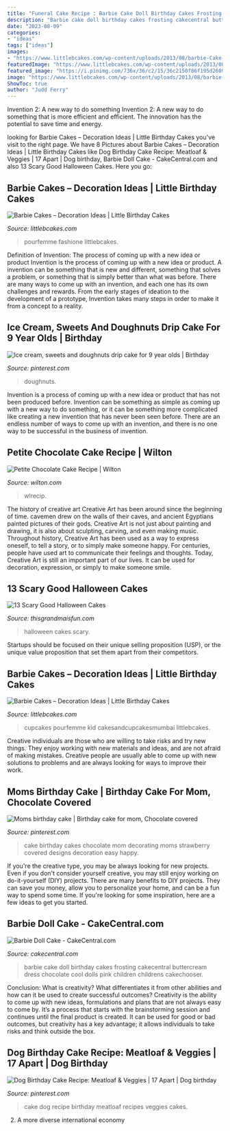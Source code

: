 ```yaml
---
title: "Funeral Cake Recipe : Barbie Cake Doll Birthday Cakes Frosting Cakecentral Buttercream Dress Chocolate Cool Dolls Pink Children Childrens Cakechooser"
description: "Barbie cake doll birthday cakes frosting cakecentral buttercream dress chocolate cool dolls pink children childrens cakechooser"
date: "2023-08-09"
categories:
- "ideas"
tags: ["ideas"]
images:
- "https://www.littlebcakes.com/wp-content/uploads/2013/08/barbie-Cake-Designs-700x1024.jpg"
featuredImage: "https://www.littlebcakes.com/wp-content/uploads/2013/08/barbie-Cake-Designs-700x1024.jpg"
featured_image: "https://i.pinimg.com/736x/36/c2/15/36c2150f86f195d26095f83cc6a4607f--mom-birthday-cakes.jpg"
image: "https://www.littlebcakes.com/wp-content/uploads/2013/08/barbie-Cake-Designs-700x1024.jpg"
ShowToc: true
author: "Judd Ferry"
---
```



Invention 2: A new way to do something
Invention 2: A new way to do something that is more efficient and efficient. The innovation has the potential to save time and energy.

	

		
looking for Barbie Cakes – Decoration Ideas | Little Birthday Cakes you've visit to the right page. We have 8 Pictures about Barbie Cakes – Decoration Ideas | Little Birthday Cakes like Dog Birthday Cake Recipe: Meatloaf &amp; Veggies | 17 Apart | Dog birthday, Barbie Doll Cake - CakeCentral.com and also 13 Scary Good Halloween Cakes. Here you go:
		
    
## Barbie Cakes – Decoration Ideas | Little Birthday Cakes

<img loading=lazy src="https://www.littlebcakes.com/wp-content/uploads/2013/08/Barbie-Cake-Topper.jpg" onerror="this.onerror=null;this.src='https://tse3.mm.bing.net/th?id=OIP.zm5OlJ3pdQxLkNb4KQaVJAHaKc&amp;pid=15.1';" alt="Barbie Cakes – Decoration Ideas | Little Birthday Cakes">

_Source: littlebcakes.com_

>pourfemme fashione littlebcakes. 

	

Definition of Invention: The process of coming up with a new idea or product
Invention is the process of coming up with a new idea or product. A invention can be something that is new and different, something that solves a problem, or something that is simply better than what was before. There are many ways to come up with an invention, and each one has its own challenges and rewards. From the early stages of ideation to the development of a prototype, Invention takes many steps in order to make it from a concept to a reality.

    
## Ice Cream, Sweets And Doughnuts Drip Cake For 9 Year Olds | Birthday

<img loading=lazy src="https://i.pinimg.com/736x/fc/01/35/fc0135c99442dab9f51880860daa6d02.jpg" onerror="this.onerror=null;this.src='https://tse2.mm.bing.net/th?id=OIP.jXgEoaZ7wjSLtfEe1ptUrAHaLJ&amp;pid=15.1';" alt="Ice cream, sweets and doughnuts drip cake for 9 year olds | Birthday">

_Source: pinterest.com_

>doughnuts. 

	

Invention is a process of coming up with a new idea or product that has not been produced before. Invention can be something as simple as coming up with a new way to do something, or it can be something more complicated like creating a new invention that has never been seen before. There are an endless number of ways to come up with an invention, and there is no one way to be successful in the business of invention.

    
## Petite Chocolate Cake Recipe | Wilton

<img loading=lazy src="https://www.wilton.com/dw/image/v2/AAWA_PRD/on/demandware.static/-/Sites-wilton-project-master/default/dw0163f229/images/project/WLRECIP-8754/WLRECIP-8754-petite-chocolate-cake-2.jpg?sw=1440&amp;sh=750&amp;sm=fit" onerror="this.onerror=null;this.src='https://tse1.mm.bing.net/th?id=OIP.i5vs1LFZXDYbJDGoOh-mdgHaHa&amp;pid=15.1';" alt="Petite Chocolate Cake Recipe | Wilton">

_Source: wilton.com_

>wlrecip. 

	

The history of creative art
Creative Art has been around since the beginning of time. cavemen drew on the walls of their caves, and ancient Egyptians painted pictures of their gods. Creative Art is not just about painting and drawing, it is also about sculpting, carving, and even making music.
Throughout history, Creative Art has been used as a way to express oneself, to tell a story, or to simply make someone happy. For centuries, people have used art to communicate their feelings and thoughts. Today, Creative Art is still an important part of our lives. It can be used for decoration, expression, or simply to make someone smile.

    
## 13 Scary Good Halloween Cakes

<img loading=lazy src="https://www.thisgrandmaisfun.com/wp-content/uploads/2016/10/bloodycake2_sayitwithcake-768x1024-750x1000.jpg" onerror="this.onerror=null;this.src='https://tse1.mm.bing.net/th?id=OIP.x5U0zJVqZjGdy-hTkYrr2QHaJ4&amp;pid=15.1';" alt="13 Scary Good Halloween Cakes">

_Source: thisgrandmaisfun.com_

>halloween cakes scary. 

	

Startups should be focused on their unique selling proposition (USP), or the unique value proposition that set them apart from their competitors.

    
## Barbie Cakes – Decoration Ideas | Little Birthday Cakes

<img loading=lazy src="https://www.littlebcakes.com/wp-content/uploads/2013/08/barbie-Cake-Designs-700x1024.jpg" onerror="this.onerror=null;this.src='https://tse1.mm.bing.net/th?id=OIP.vrjuSwDcspgtITVsVtVcxAHaK1&amp;pid=15.1';" alt="Barbie Cakes – Decoration Ideas | Little Birthday Cakes">

_Source: littlebcakes.com_

>cupcakes pourfemme kid cakesandcupcakesmumbai littlebcakes. 

	

Creative individuals are those who are willing to take risks and try new things. They enjoy working with new materials and ideas, and are not afraid of making mistakes. Creative people are usually able to come up with new solutions to problems and are always looking for ways to improve their work.

    
## Moms Birthday Cake | Birthday Cake For Mom, Chocolate Covered

<img loading=lazy src="https://i.pinimg.com/736x/36/c2/15/36c2150f86f195d26095f83cc6a4607f--mom-birthday-cakes.jpg" onerror="this.onerror=null;this.src='https://tse3.mm.bing.net/th?id=OIP.mySMh1pJiP5ydgoZgc2TowHaNK&amp;pid=15.1';" alt="Moms birthday cake | Birthday cake for mom, Chocolate covered">

_Source: pinterest.com_

>cake birthday cakes chocolate mom decorating moms strawberry covered designs decoration easy happy. 

	

If you're the creative type, you may be always looking for new projects. Even if you don't consider yourself creative, you may still enjoy working on do-it-yourself (DIY) projects. There are many benefits to DIY projects. They can save you money, allow you to personalize your home, and can be a fun way to spend some time. If you're looking for some inspiration, here are a few ideas to get you started.

    
## Barbie Doll Cake - CakeCentral.com

<img loading=lazy src="https://cdn001.cakecentral.com/gallery/2015/03/900_716392eUal_barbie-doll-cake.jpg" onerror="this.onerror=null;this.src='https://tse1.mm.bing.net/th?id=OIP.A_m7zvoErAeVihlAhi7WMwHaJ4&amp;pid=15.1';" alt="Barbie Doll Cake - CakeCentral.com">

_Source: cakecentral.com_

>barbie cake doll birthday cakes frosting cakecentral buttercream dress chocolate cool dolls pink children childrens cakechooser. 

	

Conclusion: What is creativity? What differentiates it from other abilities and how can it be used to create successful outcomes?
Creativity is the ability to come up with new ideas, formulations and plans that are not always easy to come by. It’s a process that starts with the brainstorming session and continues until the final product is created. It can be used for good or bad outcomes, but creativity has a key advantage; it allows individuals to take risks and think outside the box.

    
## Dog Birthday Cake Recipe: Meatloaf &amp; Veggies | 17 Apart | Dog Birthday

<img loading=lazy src="https://i.pinimg.com/736x/c8/ed/62/c8ed627245f7b3aa9488b37a28cf935b.jpg" onerror="this.onerror=null;this.src='https://tse2.mm.bing.net/th?id=OIP.F91eB9BDOAZZbrJMquYYMQHaJ_&amp;pid=15.1';" alt="Dog Birthday Cake Recipe: Meatloaf &amp; Veggies | 17 Apart | Dog birthday">

_Source: pinterest.com_

>cake dog recipe birthday meatloaf recipes veggies cakes. 

	

2. A more diverse international economy 

